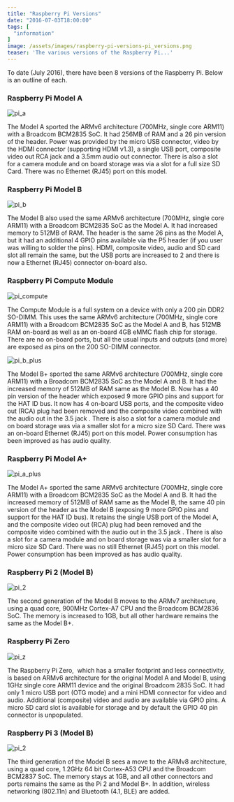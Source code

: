```yaml
---
title: "Raspberry Pi Versions"
date: "2016-07-03T18:00:00"
tags: [
  "information"
]
image: /assets/images/raspberry-pi-versions-pi_versions.png
teaser: 'The various versions of the Raspberry Pi...'
---
```

To date (July 2016), there have been 8 versions of the Raspberry Pi. Below is an outline of each.

### Raspberry Pi Model A

![pi_a](/assets/images/raspberry-pi-versions-pi_a_thumb.jpg)

The Model A sported the ARMv6 architecture (700MHz, single core ARM11) with a Broadcom BCM2835 SoC. It had 256MB of RAM and a 26 pin version of the header. Power was provided by the micro USB connector, video by the HDMI connector (supporting HDMI v1.3), a single USB port, composite video out RCA jack and a 3.5mm audio out connector. There is also a slot for a camera module and on board storage was via a slot for a full size SD Card. There was no Ethernet (RJ45) port on this model.

### Raspberry Pi Model B

![pi_b](/assets/images/raspberry-pi-versions-pi_b_thumb.jpg)

The Model B also used the same ARMv6 architecture (700MHz, single core ARM11) with a Broadcom BCM2835 SoC as the Model A. It had increased memory to 512MB of RAM. The header is the same 26 pins as the Model A, but it had an additional 4 GPIO pins available via the P5 header (if you user was willing to solder the pins). HDMI, composite video, audio and SD card slot all remain the same, but the USB ports are increased to 2 and there is now a Ethernet (RJ45) connector on-board also.

### Raspberry Pi Compute Module

![pi_compute](/assets/images/raspberry-pi-versions-pi_compute_thumb.png)

The Compute Module is a full system on a device with only a 200 pin DDR2 SO-DIMM. This uses the same ARMv6 architecture (700MHz, single core ARM11) with a Broadcom BCM2835 SoC as the Model A and B, has 512MB RAM on-board as well as an on-board 4GB eMMC flash chip for storage. There are no on-board ports, but all the usual inputs and outputs (and more) are exposed as pins on the 200 SO-DIMM connector.

![pi_b_plus](/assets/images/raspberry-pi-versions-pi_b_plus_thumb.jpg)

The Model B+ sported the same ARMv6 architecture (700MHz, single core ARM11) with a Broadcom BCM2835 SoC as the Model A and B. It had the increased memory of 512MB of RAM same as the Model B. Now has a 40 pin version of the header which exposed 9 more GPIO pins and support for the HAT ID bus. It now has 4 on-board USB ports, and the composite video out (RCA) plug had been removed and the composite video combined with the audio out in the 3.5 jack . There is also a slot for a camera module and on board storage was via a smaller slot for a micro size SD Card. There was an on-board Ethernet (RJ45) port on this model. Power consumption has been improved as has audio quality.

### Raspberry Pi Model A+

![pi_a_plus](/assets/images/raspberry-pi-versions-pi_a_plus_thumb.jpg)

The Model A+ sported the same ARMv6 architecture (700MHz, single core ARM11) with a Broadcom BCM2835 SoC as the Model A and B. It had the increased memory of 512MB of RAM same as the Model B, the same 40 pin version of the header as the Model B (exposing 9 more GPIO pins and support for the HAT ID bus). It retains the single USB port of the Model A, and the composite video out (RCA) plug had been removed and the composite video combined with the audio out in the 3.5 jack . There is also a slot for a camera module and on board storage was via a smaller slot for a micro size SD Card. There was no still Ethernet (RJ45) port on this model. Power consumption has been improved as has audio quality.

### Raspberry Pi 2 (Model B)

![pi_2](/assets/images/raspberry-pi-versions-pi_2_thumb.jpg)

The second generation of the Model B moves to the ARMv7 architecture, using a quad core, 900MHz Cortex-A7 CPU and the Broadcom BCM2836 SoC. The memory is increased to 1GB, but all other hardware remains the same as the Model B+.

### Raspberry Pi Zero

![pi_z](/assets/images/raspberry-pi-versions-pi_z_thumb.jpg)

The Raspberry Pi Zero,  which has a smaller footprint and less connectivity, is based on ARMv6 architecture for the original Model A and Model B, using 1GHz single core ARM11 device and the original Broadcom 2835 SoC. It had only 1 micro USB port (OTG mode) and a mini HDMI connector for video and audio. Additional (composite) video and audio are available via GPIO pins. A micro SD card slot is available for storage and by default the GPIO 40 pin connector is unpopulated.

### Raspberry Pi 3 (Model B)

![pi_2](/assets/images/raspberry-pi-versions-pi_2_thumb-1.jpg)

The third generation of the Model B sees a move to the ARMv8 architecture, using a quad core, 1.2GHz 64 bit Cortex-A53 CPU and the Broadcom BCM2837 SoC. The memory stays at 1GB, and all other connectors and ports remains the same as the Pi 2 and Model B+. In addition, wireless networking (802.11n) and Bluetooth (4.1, BLE) are added.
